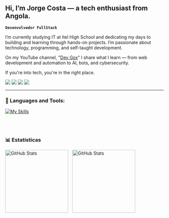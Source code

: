 ## Hi, I’m Jorge Costa — a tech enthusiast from Angola.

**`Desenvolvedor FullStack`**

I’m currently studying IT at Itel High School and dedicating my days to building and learning through hands-on projects. I’m passionate about technology, programming, and self-taught development.

On my YouTube channel, "[Dev Gox](https://www.youtube.com/@DevGox)" I share what I learn — from web development and automation to AI, bots, and cybersecurity.

If you're into tech, you're in the right place.

<div> 
  <a href="https://www.youtube.com/@DevGox?sub_confirmation=1" target="_blank"><img src="https://img.shields.io/badge/YouTube-FF0000?style=for-the-badge&logo=youtube&logoColor=white" target="_blank"></a>
  <a href="https://www.instagram.com/liocosta7/?next=%2F" target="_blank"><img src="https://img.shields.io/badge/-Instagram-%23E4405F?style=for-the-badge&logo=instagram&logoColor=white" target="_blank"></a>
 	<a href="https://www.twitch.tv/g0x__" target="_blank"><img src="https://img.shields.io/badge/Twitch-9146FF?style=for-the-badge&logo=twitch&logoColor=white" target="_blank"></a>
  <a href="https://www.linkedin.com/in/lio-costa-917258337/" target="_blank"><img src="https://img.shields.io/badge/-LinkedIn-%230077B5?style=for-the-badge&logo=linkedin&logoColor=white" target="_blank"></a> 
  
</p>

---

### 🤖  Languages and Tools:
[![My Skills](https://skillicons.dev/icons?i=js,py,ts,react,nextjs,sqlite,c,fastapi,tailwind,docker,nodejs,nextjs,wordpress,mongodb,postgres,selenium,vscode,flask,figma,mysql,git,linux&perline=19)](https://skillicons.dev)
     


    

<br/>

<br/>

### 📊 Estatísticas

<p>
  <img 
    align="left" 
    alt="GitHub Stats" 
    height="200" 
    style="padding-right: 10px;" 
    src="https://github-readme-stats.vercel.app/api?username=Jorge-Costa0&show_icons=true&theme=radical&include_all_commits=true&locale=pt-br" 
  />

<img 
      align="left" 
      alt="GitHub Stats" 
      height="200" 
      src="https://github-readme-stats.vercel.app/api/top-langs/?username=Jorge-Costa0&theme=radical&layout=compact&custom_title=Tecnologias&langs_count=9" 
  />

</p>

